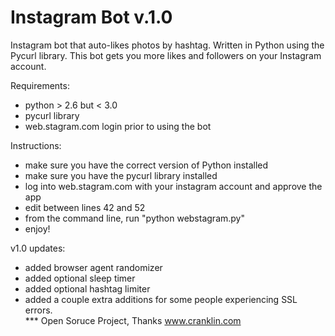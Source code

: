 Instagram Bot v.1.0
==============================


Instagram bot that auto-likes photos by hashtag.  Written in Python using the Pycurl library.
This bot gets you more likes and followers on your Instagram account.  

Requirements:
- python > 2.6 but < 3.0
- pycurl library
- web.stagram.com login prior to using the bot

Instructions:
- make sure you have the correct version of Python installed
- make sure you have the pycurl library installed
- log into web.stagram.com with your instagram account and approve the app
- edit between lines 42 and 52
- from the command line, run "python webstagram.py"
- enjoy!

v1.0 updates:
- added browser agent randomizer
- added optional sleep timer 
- added optional hashtag limiter
- added a couple extra additions for some people experiencing SSL errors.  
*** Open Soruce Project, Thanks www.cranklin.com

